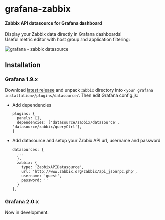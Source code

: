 # grafana-zabbix

#### Zabbix API datasource for Grafana dashboard

Display your Zabbix data directly in Grafana dashboards!   
Useful metric editor with host group and application filtering:

![grafana - zabbix datasource](https://cloud.githubusercontent.com/assets/4932851/7441162/4f6af788-f0e4-11e4-887b-34d987d00c40.png)

## Installation

### Grafana 1.9.x

Download [latest release](https://github.com/alexanderzobnin/grafana-zabbix/releases) and unpack `zabbix` directory into `<your grafana installation>/plugins/datasource/`. Then edit Grafana config.js:
  * Add dependencies
  
    ```
    plugins: {
      panels: [],
      dependencies: ['datasource/zabbix/datasource', 'datasource/zabbix/queryCtrl'],
    }
    ```
  * Add datasource and setup your Zabbix API url, username and password
  
    ```
    datasources: {
      ...
      },
      zabbix: {
        type: 'ZabbixAPIDatasource',
        url: 'http://www.zabbix.org/zabbix/api_jsonrpc.php',
        username: 'guest',
        password: ''
      }
    },
    ```
    
### Grafana 2.0.x
Now in development.